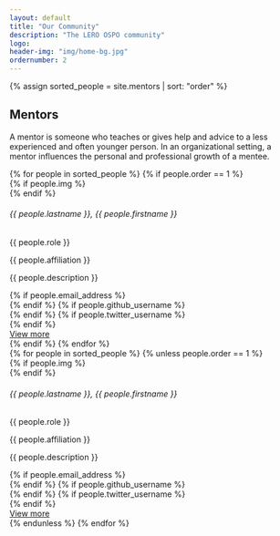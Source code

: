 ```yaml
---
layout: default
title: "Our Community"
description: "The LERO OSPO community"
logo:
header-img: "img/home-bg.jpg"
ordernumber: 2
---
```


{% assign sorted_people = site.mentors | sort: "order" %}

<section class="py-5">
  <div class="custom-container">
    <h2 class="mb-3 text-center">Mentors</h2> 
    <p class="text-justify">
      A mentor is someone who teaches or gives help and advice to a less experienced and often younger person. In an organizational setting, a mentor influences the personal and professional growth of a mentee.
    </p>
  </div>
</section>

<div class="container w-100 mb-4">
  <div class="member-block hor mx-auto">
    {% for people in sorted_people %} 
      {% if people.order == 1 %}
        <div class="member-info">
          {% if people.img %}
            <div class="pp small mb-2">
                <img class="profile_img" alt="" src="{{ site.baseurl }}/img/people/{{ people.img }}">
            </div>
          {% endif %}
          <h6>{{ people.lastname }}, {{ people.firstname }}</h6>
          <p>{{ people.role }}</p>
          <label class="text-secondary text-uppercase text-muted">{{ people.affiliation }}</label>
        </div>
        <div class="member-details fw">
          <p> {{ people.description }}</p>
          <div class="d-flex justify-content-between align-items-center bottom">
            <div class="d-flex mt-2">
              {% if people.email_address %}
                <a href="mailto:{{ people.email_address }}">
                  <div class="ic-box gh"><i class="bi bi-envelope-fill"></i></div>
                </a>
              {% endif %}
              {% if people.github_username %}
                <a href="https://github.com/{{ people.github_username }}" target="__blank">
                  <div class="ic-box gh"><i class="bi bi-github"></i></div>
                </a>
              {% endif %}
              {% if people.twitter_username %}
                  <a href="https://twitter.com/{{ people.twitter_username }}" target="__blank">
                    <div class="ic-box tw"><i class="bi bi-twitter"></i></div>
                  </a>
              {% endif %}
            </div>
            <a class="btn btn-lero-outline" href="{{site.baseurl}}/mentors/{{people.firstname | downcase}}-{{people.lastname | downcase}}">View more</a>
            <!-- <a class="btn btn-lero-outline" href="{{site.baseurl}}/Member_Detail/">View more</a> -->
          </div>
        </div>
      {% endif %}
    {% endfor %}
  </div>
</div>
<div class="container">
  <div class="row">
    {% for people in sorted_people %} 
      {% unless people.order == 1 %}
        <div class="col-md-3">
          <div class="member-block ver">
            <div class="member-info">
              {% if people.img %}
                <div class="pp small mb-2">
                    <img class="profile_img" alt="" src="{{ site.baseurl }}/img/people/{{ people.img }}">
                </div>
              {% endif %}
              <h6>{{ people.lastname }}, {{ people.firstname }}</h6>
              <p>{{ people.role }}</p>
              <label class="text-secondary text-uppercase text-muted">{{ people.affiliation }}</label>
            </div>
            <div class="member-details">
              <p> {{ people.description }}</p>
              <div class="d-flex justify-content-between align-items-center">
              <div class="d-flex mt-2">
                  {% if people.email_address %}
                    <a href="mailto:{{ people.email_address }}">
                      <div class="ic-box gh"><i class="bi bi-envelope-fill"></i></div>
                    </a>
                  {% endif %}
                  {% if people.github_username %}
                    <a href="https://github.com/{{ people.github_username }}" target="__blank">
                      <div class="ic-box gh"><i class="bi bi-github"></i></div>
                    </a>
                  {% endif %}
                  {% if people.twitter_username %}
                      <a href="https://twitter.com/{{ people.twitter_username }}" target="__blank">
                        <div class="ic-box tw"><i class="bi bi-twitter"></i></div>
                      </a>
                  {% endif %}
                </div>
                <a class="btn btn-lero-outline" href="{{site.baseurl}}/mentors/{{people.firstname | downcase}}-{{people.lastname | downcase}}/">View more</a>
              </div>
            </div>
          </div>
        </div>
      {% endunless %}
    {% endfor %}
  </div>

</div>
